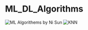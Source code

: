 # ML_DL_Algorithms
![ML Algorithems by Ni Sun](https://whimsical.com/machine-learning-nisun-TMGfLTPMTQFKBghPEicuFV)
![KNN](https://www.researchgate.net/profile/Abdolhossein-Hemmati-Sarapardeh-bdalhsyn-hmty-sraprdh/publication/346429285/figure/fig1/AS:963317585690624@1606684218911/A-simple-flowchart-for-the-k-nearest-neighbor-modeling.png)
